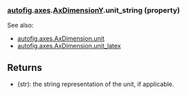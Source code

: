 ### [autofig](autofig.md).[axes](autofig.axes.md).[AxDimensionY](autofig.axes.AxDimensionY.md).unit_string (property)




See also:

* [autofig.axes.AxDimension.unit](autofig.axes.AxDimension.unit.md)
* [autofig.axes.AxDimension.unit_latex](autofig.axes.AxDimension.unit_latex.md)

Returns
--------
* (str): the string representation of the unit, if applicable.

